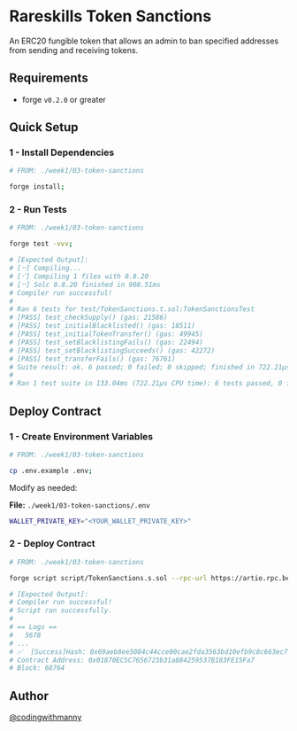# Rareskills Token Sanctions

An ERC20 fungible token that allows an admin to ban specified addresses from sending and receiving tokens.

## Requirements

- forge `v0.2.0` or greater

## Quick Setup

### 1 - Install Dependencies

```bash
# FROM: ./week1/03-token-sanctions

forge install;
```

### 2 - Run Tests

```bash
# FROM: ./week1/03-token-sanctions

forge test -vvv;

# [Expected Output]:
# [⠒] Compiling...
# [⠊] Compiling 1 files with 0.8.20
# [⠒] Solc 0.8.20 finished in 908.51ms
# Compiler run successful!
# 
# Ran 6 tests for test/TokenSanctions.t.sol:TokenSanctionsTest
# [PASS] test_checkSupply() (gas: 21586)
# [PASS] test_initialBlacklisted() (gas: 18511)
# [PASS] test_initialTokenTransfer() (gas: 49945)
# [PASS] test_setBlacklistingFails() (gas: 22494)
# [PASS] test_setBlacklistingSucceeds() (gas: 42272)
# [PASS] test_transferFails() (gas: 76761)
# Suite result: ok. 6 passed; 0 failed; 0 skipped; finished in 722.21µs (553.79µs CPU time)
# 
# Ran 1 test suite in 133.04ms (722.21µs CPU time): 6 tests passed, 0 failed, 0 skipped (6 total tests)
```

## Deploy Contract

### 1 - Create Environment Variables

```bash
# FROM: ./week1/03-token-sanctions

cp .env.example .env;
```

Modify as needed:

**File:** `./week1/03-token-sanctions/.env`

```bash
WALLET_PRIVATE_KEY="<YOUR_WALLET_PRIVATE_KEY>"
```

### 2 - Deploy Contract

```bash
# FROM: ./week1/03-token-sanctions

forge script script/TokenSanctions.s.sol --rpc-url https://artio.rpc.berachain.com/ --broadcast;

# [Expected Output]:
# Compiler run successful!
# Script ran successfully.
# 
# == Logs ==
#   5678
# ...
# ✅  [Success]Hash: 0x69aeb8ee5084c44cce00cae2fda3563bd10efb9c8c663ec7b6a6929d6d48a50e
# Contract Address: 0x01870EC5C7656723b31a884259537B183FE15Fa7
# Block: 68764
```

## Author

[@codingwithmanny](https://github.com/codingwithmanny)